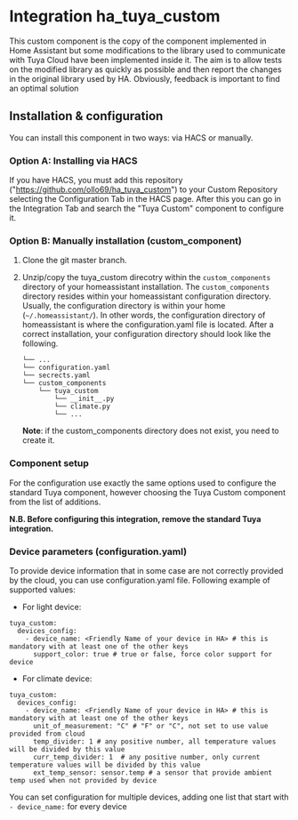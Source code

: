 # Integration ha_tuya_custom
 
This custom component is the copy of the component implemented in Home Assistant but some modifications to the library
used to communicate with Tuya Cloud have been implemented inside it.
The aim is to allow tests on the modified library as quickly as possible and then report the changes in the original 
library used by HA.
Obviously, feedback is important to find an optimal solution

## Installation & configuration
You can install this component in two ways: via HACS or manually.

### Option A: Installing via HACS
If you have HACS, you must add this repository ("https://github.com/ollo69/ha_tuya_custom") to your Custom Repository 
selecting the Configuration Tab in the HACS page.
After this you can go in the Integration Tab and search the "Tuya Custom" component to configure it.

### Option B: Manually installation (custom_component)
1. Clone the git master branch.
1. Unzip/copy the tuya_custom direcotry within the `custom_components` directory of your homeassistant installation.
The `custom_components` directory resides within your homeassistant configuration directory.
Usually, the configuration directory is within your home (`~/.homeassistant/`).
In other words, the configuration directory of homeassistant is where the configuration.yaml file is located.
After a correct installation, your configuration directory should look like the following.
    ```
    └── ...
    └── configuration.yaml
    └── secrects.yaml
    └── custom_components
        └── tuya_custom
            └── __init__.py
            └── climate.py
            └── ...
    ```

    **Note**: if the custom_components directory does not exist, you need to create it.
    
### Component setup    

For the configuration use exactly the same options used to configure the standard Tuya component, however choosing the Tuya Custom component from the list of additions.

**N.B. Before configuring this integration, remove the standard Tuya integration.**

### Device parameters (configuration.yaml)

To provide device information that in some case are not correctly provided by the cloud, you can use 
configuration.yaml file. Following example of supported values:

- For light device:

```
tuya_custom:
  devices_config:
    - device_name: <Friendly Name of your device in HA> # this is mandatory with at least one of the other keys
      support_color: true # true or false, force color support for device
```

- For climate device:

```
tuya_custom:
  devices_config:
    - device_name: <Friendly Name of your device in HA> # this is mandatory with at least one of the other keys
      unit_of_measurement: "C" # "F" or "C", not set to use value provided from cloud
      temp_divider: 1 # any positive number, all temperature values will be divided by this value
      curr_temp_divider: 1  # any positive number, only current temperature values will be divided by this value
      ext_temp_sensor: sensor.temp # a sensor that provide ambient temp used when not provided by device
```

You can set configuration for multiple devices, adding one list that start with `- device_name:` for every device
